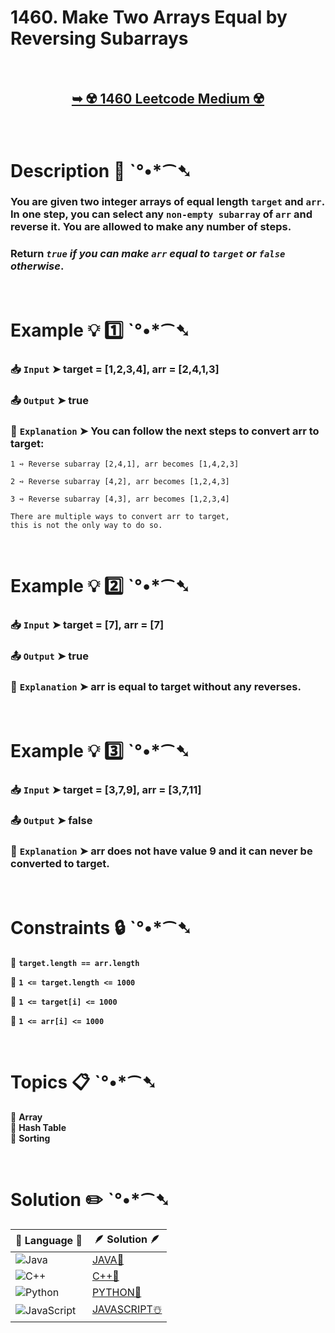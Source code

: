 # 1460. Make Two Arrays Equal by Reversing Subarrays

</br>

<h2 align="center"> 

<a href="https://leetcode.com/problems/make-two-arrays-equal-by-reversing-subarrays/description/?envType=daily-question&envId=2024-08-03"><strong>➥ ☢️ 1460 Leetcode Medium ☢️ </strong></a>
</h2>

</br>

# Description 📜 ˋ°•*⁀➷

### You are given two integer arrays of equal length `target` and `arr`. In one step, you can select any `non-empty subarray` of `arr` and reverse it. You are allowed to make any number of steps.

### Return *`true` if you can make `arr` equal to `target` or `false` otherwise*.

</br>

# Example 💡 1️⃣ ˋ°•*⁀➷

  ### 📥 `Input`  ➤  target = [1,2,3,4], arr = [2,4,1,3]

  ### 📤 `Output`  ➤  true

  ### 🔦 `Explanation`  ➤ You can follow the next steps to convert arr to target:

    1 ➺ Reverse subarray [2,4,1], arr becomes [1,4,2,3]
    
    2 ➺ Reverse subarray [4,2], arr becomes [1,2,4,3]
    
    3 ➺ Reverse subarray [4,3], arr becomes [1,2,3,4]
    
    There are multiple ways to convert arr to target, 
    this is not the only way to do so.

</br>

# Example 💡 2️⃣ ˋ°•*⁀➷

  ### 📥 `Input` ➤ target = [7], arr = [7]

  ### 📤 `Output`  ➤ true

  ### 🔦 `Explanation` ➤ arr is equal to target without any reverses.

</br>

# Example 💡 3️⃣ ˋ°•*⁀➷

  ### 📥 `Input` ➤ target = [3,7,9], arr = [3,7,11]

  ### 📤 `Output`  ➤ false

  ### 🔦 `Explanation`  ➤ arr does not have value 9 and it can never be converted to target.

</br>

# Constraints 🔒 ˋ°•*⁀➷

🔹 **`target.length == arr.length`** </br>

🔹 **`1 <= target.length <= 1000`** </br>

🔹 **`1 <= target[i] <= 1000`** </br>

🔹 **`1 <= arr[i] <= 1000`** </br>

</br>

# Topics 📋 ˋ°•*⁀➷

🔸 **Array**  </br>
🔸 **Hash Table**  </br>
🔸 **Sorting**  </br>

</br>

# Solution ✏️ ˋ°•*⁀➷

| 📒 Language 📒  | 🪶 Solution 🪶 |
| ------------- | ------------- |
|  ![Java](https://img.shields.io/badge/java-%23ED8B00.svg?style=for-the-badge&logo=openjdk&logoColor=white)  | [JAVA🍁](https://github.com/Prakhar-002/LEETCODE/blob/main/%F0%9F%93%9C%20Daily%20Challange%20%F0%9F%92%A1/08%20August%20%F0%9F%8F%B5%EF%B8%8F%202024/03%20-%2008%20-%202024%20---%201460.%20Make%20Two%20Arrays%20Equal%20by%20Reversing%20Subarrays%20%E2%98%83%EF%B8%8F%20%F0%9F%8D%81%20%F0%9F%8D%B0%20%F0%9F%8E%B2/%F0%9F%8D%81JAVA-1460-MakeTwoArraysEqualByReversingSubarrays.java) |
|  ![C++](https://img.shields.io/badge/c++-%2300599C.svg?style=for-the-badge&logo=c%2B%2B&logoColor=white)  | [C++🎲](https://github.com/Prakhar-002/LEETCODE/blob/main/%F0%9F%93%9C%20Daily%20Challange%20%F0%9F%92%A1/08%20August%20%F0%9F%8F%B5%EF%B8%8F%202024/03%20-%2008%20-%202024%20---%201460.%20Make%20Two%20Arrays%20Equal%20by%20Reversing%20Subarrays%20%E2%98%83%EF%B8%8F%20%F0%9F%8D%81%20%F0%9F%8D%B0%20%F0%9F%8E%B2/%F0%9F%8E%B2CPP-1460-MakeTwoArraysEqualByReversingSubarrays.cpp)  |
|  ![Python](https://img.shields.io/badge/python-3670A0?style=for-the-badge&logo=python&logoColor=ffdd54)    | [PYTHON🍰](https://github.com/Prakhar-002/LEETCODE/blob/main/%F0%9F%93%9C%20Daily%20Challange%20%F0%9F%92%A1/08%20August%20%F0%9F%8F%B5%EF%B8%8F%202024/03%20-%2008%20-%202024%20---%201460.%20Make%20Two%20Arrays%20Equal%20by%20Reversing%20Subarrays%20%E2%98%83%EF%B8%8F%20%F0%9F%8D%81%20%F0%9F%8D%B0%20%F0%9F%8E%B2/%F0%9F%8D%B0PYTHON-1460-MakeTwoArraysEqualByReversingSubarrays.py) |
| ![JavaScript](https://img.shields.io/badge/javascript-%23323330.svg?style=for-the-badge&logo=javascript&logoColor=%23F7DF1E)   | [JAVASCRIPT☃️](https://github.com/Prakhar-002/LEETCODE/blob/main/%F0%9F%93%9C%20Daily%20Challange%20%F0%9F%92%A1/08%20August%20%F0%9F%8F%B5%EF%B8%8F%202024/03%20-%2008%20-%202024%20---%201460.%20Make%20Two%20Arrays%20Equal%20by%20Reversing%20Subarrays%20%E2%98%83%EF%B8%8F%20%F0%9F%8D%81%20%F0%9F%8D%B0%20%F0%9F%8E%B2/%E2%98%83%EF%B8%8FJAVASCRIPT-1460-MakeTwoArraysEqualByReversingSubarrays.js) |
